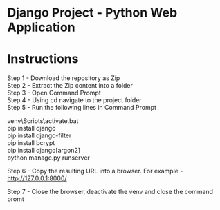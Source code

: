 # Django Project - Python Web Application

# Instructions 

Step 1 - Download the repository as Zip  
Step 2 - Extract the Zip content into a folder  
Step 3 - Open Command Prompt  
Step 4 - Using cd navigate to the project folder   
Step 5 - Run the following lines in Command Prompt   

venv\Scripts\activate.bat  
pip install django  
pip install django-filter  
pip install bcrypt  
pip install django[argon2]  
python manage.py runserver  

Step 6 - Copy the resulting URL into a browser. For example - http://127.0.0.1:8000/  

Step 7 - Close the browser, deactivate the venv and close the command promt   

